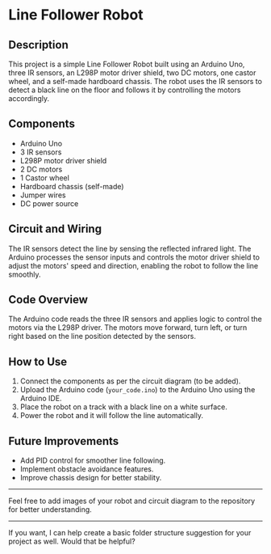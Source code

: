 # Line Follower Robot

## Description
This project is a simple Line Follower Robot built using an Arduino Uno, three IR sensors, an L298P motor driver shield, two DC motors, one castor wheel, and a self-made hardboard chassis. The robot uses the IR sensors to detect a black line on the floor and follows it by controlling the motors accordingly.

## Components
- Arduino Uno
- 3 IR sensors
- L298P motor driver shield
- 2 DC motors
- 1 Castor wheel
- Hardboard chassis (self-made)
- Jumper wires
- DC power source

## Circuit and Wiring
The IR sensors detect the line by sensing the reflected infrared light. The Arduino processes the sensor inputs and controls the motor driver shield to adjust the motors' speed and direction, enabling the robot to follow the line smoothly.

## Code Overview
The Arduino code reads the three IR sensors and applies logic to control the motors via the L298P driver. The motors move forward, turn left, or turn right based on the line position detected by the sensors.

## How to Use
1. Connect the components as per the circuit diagram (to be added).
2. Upload the Arduino code (`your_code.ino`) to the Arduino Uno using the Arduino IDE.
3. Place the robot on a track with a black line on a white surface.
4. Power the robot and it will follow the line automatically.

## Future Improvements
- Add PID control for smoother line following.
- Implement obstacle avoidance features.
- Improve chassis design for better stability.

---

Feel free to add images of your robot and circuit diagram to the repository for better understanding.

---

If you want, I can help create a basic folder structure suggestion for your project as well. Would that be helpful?
